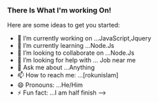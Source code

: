 

### There Is What I'm working On!
Here are some ideas to get you started:

- 🔭 I’m currently working on ...JavaScript,Jquery
- 🌱 I’m currently learning ...Node.Js
- 👯 I’m looking to collaborate on ...Node.Js
- 🤔 I’m looking for help with ... Job near me
- 💬 Ask me about ...Anything
- 📫 How to reach me: ...[rokunislam]
- 😄 Pronouns: ...He/Him
- ⚡ Fun fact: ...I am half finish
-->
